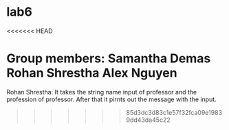 # lab6
<<<<<<< HEAD

Group members:
Samantha Demas
Rohan Shrestha
Alex Nguyen
=======
Rohan Shrestha: It takes the string name input of professor and the profession of professor. After that it pirnts out the message with the input. 
>>>>>>> 85d3dc3d83c1e57f32fca09e19839dd43da45c22
